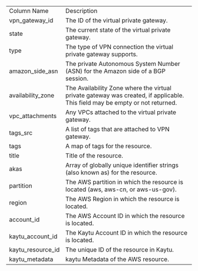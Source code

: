 <table>
	<tr><td>Column Name</td><td>Description</td></tr>
	<tr><td>vpn_gateway_id</td><td>The ID of the virtual private gateway.</td></tr>
	<tr><td>state</td><td>The current state of the virtual private gateway.</td></tr>
	<tr><td>type</td><td>The type of VPN connection the virtual private gateway supports.</td></tr>
	<tr><td>amazon_side_asn</td><td>The private Autonomous System Number (ASN) for the Amazon side of a BGP session.</td></tr>
	<tr><td>availability_zone</td><td>The Availability Zone where the virtual private gateway was created, if applicable. This field may be empty or not returned.</td></tr>
	<tr><td>vpc_attachments</td><td>Any VPCs attached to the virtual private gateway.</td></tr>
	<tr><td>tags_src</td><td>A list of tags that are attached to VPN gateway.</td></tr>
	<tr><td>tags</td><td>A map of tags for the resource.</td></tr>
	<tr><td>title</td><td>Title of the resource.</td></tr>
	<tr><td>akas</td><td>Array of globally unique identifier strings (also known as) for the resource.</td></tr>
	<tr><td>partition</td><td>The AWS partition in which the resource is located (aws, aws-cn, or aws-us-gov).</td></tr>
	<tr><td>region</td><td>The AWS Region in which the resource is located.</td></tr>
	<tr><td>account_id</td><td>The AWS Account ID in which the resource is located.</td></tr>
	<tr><td>kaytu_account_id</td><td>The Kaytu Account ID in which the resource is located.</td></tr>
	<tr><td>kaytu_resource_id</td><td>The unique ID of the resource in Kaytu.</td></tr>
	<tr><td>kaytu_metadata</td><td>kaytu Metadata of the AWS resource.</td></tr>
</table>